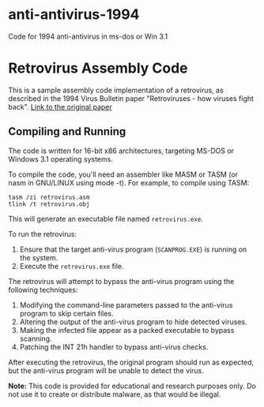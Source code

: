 # anti-antivirus-1994
Code for 1994 anti-antivirus in ms-dos or Win 3.1

# Retrovirus Assembly Code

This is a sample assembly code implementation of a retrovirus, as described in the 1994 Virus Bulletin paper "Retroviruses - how viruses fight back".
[Link to the original paper](https://ia801306.us.archive.org/3/items/Mikko_Retroviruses_1994_06/retro.pdf)


## Compiling and Running

The code is written for 16-bit x86 architectures, targeting MS-DOS or Windows 3.1 operating systems.

To compile the code, you'll need an assembler like MASM or TASM (or nasm in GNU/LINUX using mode -t). For example, to compile using TASM:
```
tasm /zi retrovirus.asm
tlink /t retrovirus.obj

```

This will generate an executable file named `retrovirus.exe`.

To run the retrovirus:

1. Ensure that the target anti-virus program (`SCANPROG.EXE`) is running on the system.
2. Execute the `retrovirus.exe` file.

The retrovirus will attempt to bypass the anti-virus program using the following techniques:

1. Modifying the command-line parameters passed to the anti-virus program to skip certain files.
2. Altering the output of the anti-virus program to hide detected viruses.
3. Making the infected file appear as a packed executable to bypass scanning.
4. Patching the INT 21h handler to bypass anti-virus checks.

After executing the retrovirus, the original program should run as expected, but the anti-virus program will be unable to detect the virus.

**Note:** This code is provided for educational and research purposes only. Do not use it to create or distribute malware, as that would be illegal.
